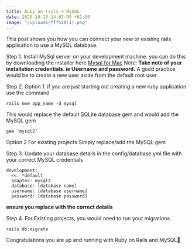 ```yaml
---
title: Ruby on rails + MySQL
date: 2020-10-15 14:07:00 +01:00
image: "/uploads/fff%20(1).png"
---
```


This post shows you how you can connect your new or existing rails application to use a MySQL database.

Step 1.
Install MySql server on your development machine. you can do this by downloading the installer here [Mysql for Mac](https://dev.mysql.com/doc/mysql-osx-excerpt/8.0/en/osx-installation-pkg.html)
Note: **Take note of your installation credentials. ie Username and password.** 
A good practice would be to create a new user aside from the default root user.

Step 2.
Option 1.
if you are just starting out creating a new ruby application use the command 
```console
rails new app_name -d mysql
```

This would replace the default SQLite database gem and would add the MySQL gem
```console
gem ‘mysql2’
```
Option 2 
For existing projects
Simply replace/add the MySQL gem 

Step 3.
Update your database details in the config/database.yml file with your correct MySQL credentials

```console
development:
  <<: *default
  adapter: mysql2
  database: [database name]
  username: [database username]
  password: [database password]
```

**ensure you replace with the correct details**

Step 4.
For Existing projects, you would need to run your migrations 
```console
rails db:migrate
```

Congratulations you are up and running with Ruby on Rails and MySQL🙂



